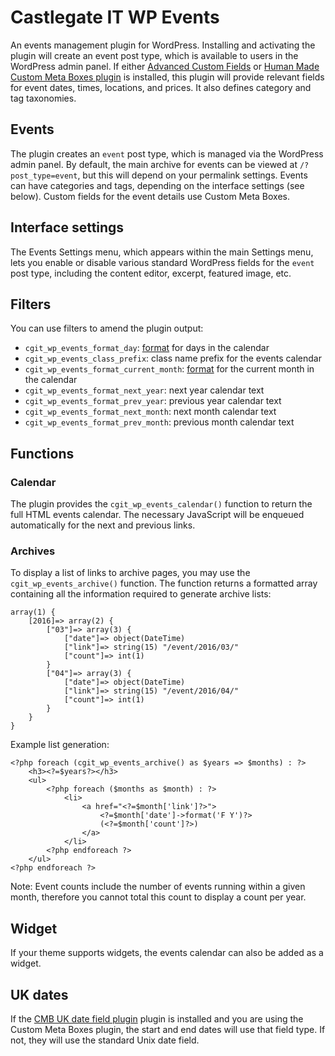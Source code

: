 # Castlegate IT WP Events #

An events management plugin for WordPress. Installing and activating the plugin will create an event post type, which is available to users in the WordPress admin panel. If either [Advanced Custom Fields](http://www.advancedcustomfields.com/) or [Human Made Custom Meta Boxes plugin](https://github.com/humanmade/Custom-Meta-Boxes) is installed, this plugin will provide relevant fields for event dates, times, locations, and prices. It also defines category and tag taxonomies.

## Events ##

The plugin creates an `event` post type, which is managed via the WordPress admin panel. By default, the main archive for events can be viewed at `/?post_type=event`, but this will depend on your permalink settings. Events can have categories and tags, depending on the interface settings (see below). Custom fields for the event details use Custom Meta Boxes.

## Interface settings ##

The Events Settings menu, which appears within the main Settings menu, lets you enable or disable various standard WordPress fields for the `event` post type, including the content editor, excerpt, featured image, etc.

## Filters ##

You can use filters to amend the plugin output:

*   `cgit_wp_events_format_day`: [format](http://php.net/manual/en/function.date.php) for days in the calendar
*   `cgit_wp_events_class_prefix`: class name prefix for the events calendar
*   `cgit_wp_events_format_current_month`: [format](http://php.net/manual/en/function.date.php) for the current month in the calendar
*   `cgit_wp_events_format_next_year`: next year calendar text
*   `cgit_wp_events_format_prev_year`: previous year calendar text
*   `cgit_wp_events_format_next_month`: next month calendar text
*   `cgit_wp_events_format_prev_month`: previous month calendar text

## Functions ##

### Calendar ###

The plugin provides the `cgit_wp_events_calendar()` function to return the full HTML events calendar. The necessary JavaScript will be enqueued automatically for the next and previous links.

### Archives ###

To display a list of links to archive pages, you may use the `cgit_wp_events_archive()` function. The function returns a formatted array containing all the information required to generate archive lists:

    array(1) {
        [2016]=> array(2) {
            ["03"]=> array(3) {
                ["date"]=> object(DateTime)
                ["link"]=> string(15) "/event/2016/03/"
                ["count"]=> int(1)
            }
            ["04"]=> array(3) {
                ["date"]=> object(DateTime)
                ["link"]=> string(15) "/event/2016/04/"
                ["count"]=> int(1)
            }
        }
    }

Example list generation:

    <?php foreach (cgit_wp_events_archive() as $years => $months) : ?>
        <h3><?=$years?></h3>
        <ul>
            <?php foreach ($months as $month) : ?>
                <li>
                    <a href="<?=$month['link']?>">
                        <?=$month['date']->format('F Y')?>
                        (<?=$month['count']?>)
                    </a>
                </li>
            <?php endforeach ?>
        </ul>
    <?php endforeach ?>

Note: Event counts include the number of events running within a given month, therefore you cannot total this count to display a count per year.

## Widget ##

If your theme supports widgets, the events calendar can also be added as a widget.

## UK dates ##

If the [CMB UK date field plugin](https://github.com/castlegateit/cgit-wp-cmb-ukdate) plugin is installed and you are using the Custom Meta Boxes plugin, the start and end dates will use that field type. If not, they will use the standard Unix date field.
